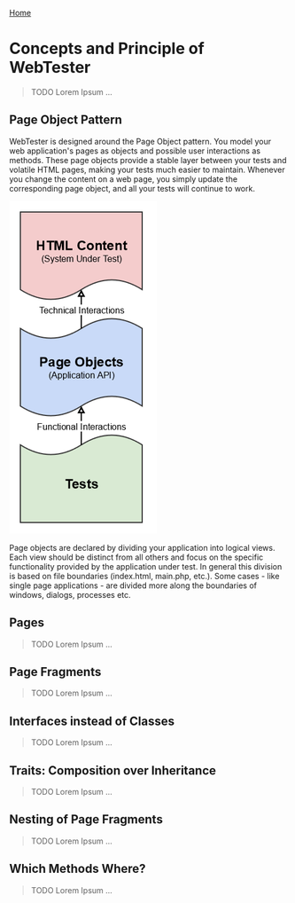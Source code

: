 [Home](../README.md)

# Concepts and Principle of WebTester

> TODO Lorem Ipsum ...

## Page Object Pattern

WebTester is designed around the Page Object pattern. You model your web application's pages as objects and possible user interactions as methods. These page objects provide a stable layer between your tests and volatile HTML pages, making your tests much easier to maintain. Whenever you change the content on a web page, you simply update the corresponding page object, and all your tests will continue to work.

![Page Object Pattern](../images/page-object-pattern.png)

Page objects are declared by dividing your application into logical views. Each view should be distinct from all others and focus on the specific functionality provided by the application under test. In general this division is based on file boundaries (index.html, main.php, etc.). Some cases - like single page applications - are divided more along the boundaries of windows, dialogs, processes etc.

## Pages



> TODO Lorem Ipsum ...

## Page Fragments

> TODO Lorem Ipsum ...

## Interfaces instead of Classes

> TODO Lorem Ipsum ...

## Traits: Composition over Inheritance

> TODO Lorem Ipsum ...

## Nesting of Page Fragments

> TODO Lorem Ipsum ...

## Which Methods Where?

> TODO Lorem Ipsum ...
